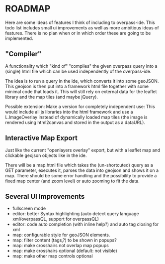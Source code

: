 ROADMAP
=======

Here are some ideas of features I think of including to overpass-ide. This todo list includes small ui improvements as well as more ambitious ideas of features. There is no plan when or in which order these are going to be implemented.

"Compiler"
----------

A functionality which "kind of" "compiles" the given overpass query into a (single) html file which can be used independently of the overpass-ide.

The idea is to run a query in the ide, which converts it into some geoJSON. This geojson is then put into a framework html file together with some minimal code that loads it.
This will still rely on external data for the leaflet library and the map tiles (and maybe jQuery).

Possible extension: Make a version for completely independent use: This would include all js libraries into the html framework and use a L.ImageOverlay instead of dynamically loaded map tiles (the image is rendered using html2canvas and stored in the output as a dataURL).

Interactive Map Export
----------------------

Just like the current "openlayers overlay" export, but with a leaflet map and clickable geojson objects like in the ide.

There will be a map.html file which takes the (un-shortcuted) query as a GET parameter, executes it, parses the data into geojson and shows it on a map. There should be some error handling and the possibility to provide a fixed map center (and zoom level) or auto zooming to fit the data.

Several UI Improvements
-----------------------

* fullscreen mode
* editor: better Syntax highlighting (auto detect query language xml/overpassQL, support for overpassQL)
* editor: code auto completion (with inline help?) and auto tag closing for xml
* map: configurable style for geoJSON elements.
* map: filter content (tags,?) to be shown in popups?
* map: make crosshairs not overlap map popups
* map: make crosshairs optional (default: not visible)
* map: make other map controls optional

